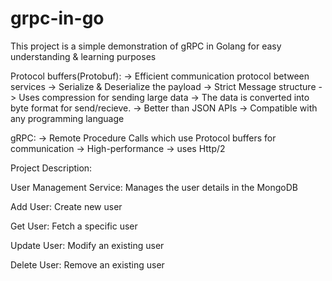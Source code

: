 # grpc-in-go
This project is a simple demonstration of gRPC in Golang for easy understanding &amp; learning purposes


Protocol buffers(Protobuf):
 -> Efficient communication protocol between services
 -> Serialize & Deserialize the payload
 -> Strict Message structure
 -> Uses compression for sending large data 
 -> The data is converted into byte format for send/recieve.
 -> Better than JSON APIs
 -> Compatible with any programming language

gRPC:
 -> Remote Procedure Calls which use Protocol buffers for communication
 -> High-performance
 -> uses Http/2

Project Description:

User Management Service: 
Manages the user details in the MongoDB

Add User: Create new user

Get User: Fetch a specific user

Update User: Modify an existing user

Delete User: Remove an existing user
